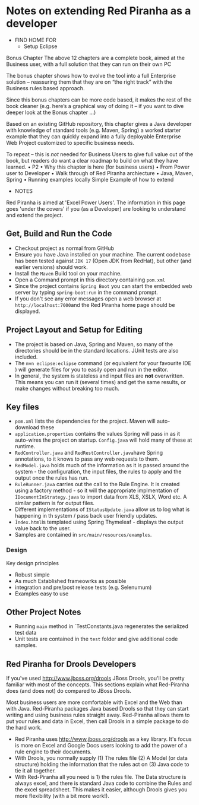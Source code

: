# Notes on extending Red Piranha as a developer

* FIND HOME FOR
  * Setup Eclipse

Bonus Chapter 	The above 12 chapters are a complete book, aimed at the Business user, with a full solution that they can run on their own PC
 
The bonus chapter shows how to evolve the tool into a full Enterprise solution – reassuring them that they are on “the right track” with the Business rules based approach. 
 
Since this bonus chapters can be more code based, it makes the rest of the book cleaner (e.g. here’s a graphical way of doing it – if you want to dive deeper look at the Bonus chapter …)
 
Based on an existing GitHub repository, this chapter gives a Java developer with knowledge of standard tools (e.g. Maven, Spring) a worked starter example that they can quickly expand into a fully deployable Enterprise Web Project customized to specific business needs.
 
To repeat – this is *not* needed for Business Users to give full value out of the book, but readers do want a clear roadmap to build on what they have learned.	•	P2
•	Why this chapter is here (for business users)
•	From Power user to Developer
•	Walk through of Red Piranha archiecture
•	Java, Maven, Spring
•	Running examples locally	Simple Example of how to extend


* NOTES


Red Piranha is aimed at 'Excel Power Users'. The information in this page goes 'under the covers' if you (as a Developer) are looking to understand and extend the project.

## Get, Build and Run the Code

* Checkout project as normal from GitHub
* Ensure you have Java installed on your machine. The current codebase has been tested against `JDK 17` (Open JDK from RedHat), but other (and earlier versions) should work.
* Install the `Maven` Build tool on your machine.
* Open a Command prompt in this directory containing `pom.xml`
* Since the project contains `Spring Boot` you can start the embedded web server by typing `spring-boot:run` in the command prompt.
* If you don't see any error messages open a web browser at `http://localhost:7000`and the Red Piranha home page should be displayed.

## Project Layout and Setup for Editing

* The project is based on Java, Spring and Maven, so many of the directories should be in the standard locations. JUnit tests are also included.
* The `mvn eclipse:eclipse` command (or equivalent for your favourite IDE ) will generate files for you to easily open and run in the editor.
* In general, the system is stateless and input files are **not** overwritten. This means you can run it (several times) and get the same results, or make changes without breaking too much.

## Key files

* `pom.xml` lists the dependencies for the project. Maven will auto-download these
* `application.properties` contains the values Spring will pass in as it auto-wires the project on startup. `Config.java` will hold many of these at runtime.
* `RedController.java` and `RedRestController.java`have Spring annotations, to it knows to pass any web requests to them.
* `RedModel.java` holds much of the information as it is passed around the system - the configuration, the input files, the rules to apply and the output once the rules has run.
* `RuleRunner.java` carries out the call to the Rule Engine. It is created using a factory method - so it will the appropriate implmentation of `ÌDocumentInStrategy.java` to import data from XLS, XSLX, Word etc. A similar pattern is for output files.
* Different implementations of `IStatusUpdate.java` allow us to log what is happening in th system / pass back user friendly updates.
* `Ìndex.html`is templated using Spring Thymeleaf - displays the output value back to the user.
* Samples are contained in `src/main/resources/examples`. 

### Design

Key design principles

* Robust simple
* As much Established frameowrks as possible
* integration and pre/post release tests (e.g. Selenumum)
* Examples easy to use

## Other Project Notes

* Running `main` method in `TestConstants.java regenerates the serialized test data
* Unit tests are contained in the `test` folder and give additional code samples.



## Red Piranha for Drools Developers

If you've used <http://www.jboss.org/drools> JBoss Drools, you'll be pretty familiar with most of the concepts. This sections explain what Red-Piranha does (and does not) do compared to JBoss Drools.

Most business users are more comfortable with Excel and the Web than with Java. Red-Piranha packages Java based Drools so that they can start writing and using business rules straight away. Red-Piranha allows them to put your rules and data in Excel, then call Drools in a simple package to do the hard work.

* Red Piranha uses <http://www.jboss.org/drools> as a key library. It's focus is more on Excel and Google Docs users looking to add the power of a rule engine to their documents.
* With Drools, you normally supply (1) The rules file (2) A Model (or data structure) holding the information that the rules act on (3) Java code to tie it all together.
* With Red-Piranha all you need is 1) the rules file. The Data structure is always excel, and there is standard Java code to combine the Rules and the excel spreadsheet. This makes it easier, although Drools gives you more flexibility (with a bit more work!).



